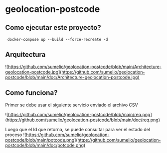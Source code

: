 # geolocation-postcode

## Como ejecutar este proyecto?
```
 docker-compose up --build --force-recreate -d
```

## Arquitectura

![https://github.com/sumelio/geolocation-postcode/blob/main/Architecture-geolocation-postcode.jpg](https://github.com/sumelio/geolocation-postcode/blob/main/doc/Architecture-geolocation-postcode.jpg)

## Como funciona?
Primer se debe usar el siguiente servicio enviado el archivo CSV

![https://github.com/sumelio/geolocation-postcode/blob/main/req.png](https://github.com/sumelio/geolocation-postcode/blob/main/doc/req.png)

Luego que el Id que retorna, se puede consultar para ver el estado del proceso
![https://github.com/sumelio/geolocation-postcode/blob/main/potcode.png](https://github.com/sumelio/geolocation-postcode/blob/main/doc/potcode.png)
